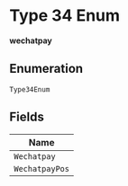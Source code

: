 
# Type 34 Enum

**wechatpay**

## Enumeration

`Type34Enum`

## Fields

| Name |
|  --- |
| `Wechatpay` |
| `WechatpayPos` |

